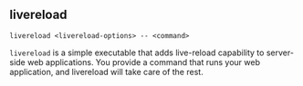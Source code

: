 livereload
-----------


```
livereload <livereload-options> -- <command>
```

`livereload` is a simple executable that adds live-reload capability to
server-side web applications. You provide a command that runs your web
application, and livereload will take care of the rest.
